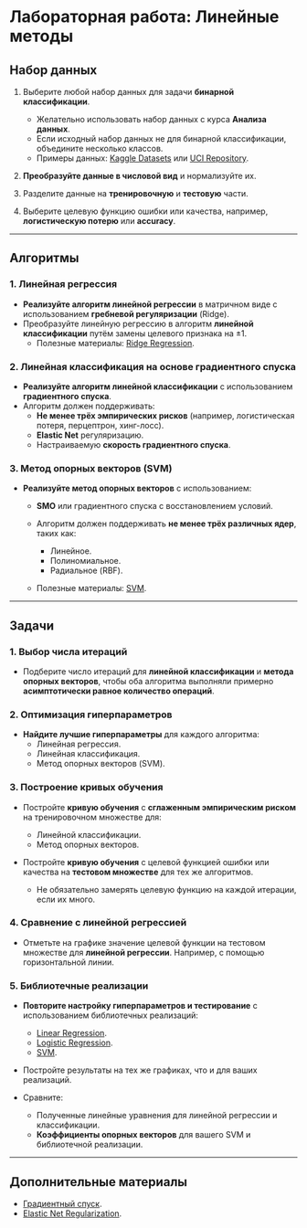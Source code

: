 # Лабораторная работа: **Линейные методы**

## Набор данных

1. Выберите любой набор данных для задачи **бинарной классификации**.
   - Желательно использовать набор данных с курса **Анализа данных**.
   - Если исходный набор данных не для бинарной классификации, объедините несколько классов.
   - Примеры данных: [Kaggle Datasets](https://www.kaggle.com/datasets) или [UCI Repository](https://archive.ics.uci.edu/ml/index.php).

2. **Преобразуйте данные в числовой вид** и нормализуйте их.

3. Разделите данные на **тренировочную** и **тестовую** части.

4. Выберите целевую функцию ошибки или качества, например, **логистическую потерю** или **accuracy**.

---

## Алгоритмы

### 1. Линейная регрессия
- **Реализуйте алгоритм линейной регрессии** в матричном виде с использованием **гребневой регуляризации** (Ridge).
- Преобразуйте линейную регрессию в алгоритм **линейной классификации** путём замены целевого признака на ±1.
  - Полезные материалы: [Ridge Regression](https://scikit-learn.org/stable/modules/linear_model.html#ridge-regression).

### 2. Линейная классификация на основе градиентного спуска
- **Реализуйте алгоритм линейной классификации** с использованием **градиентного спуска**.
- Алгоритм должен поддерживать:
  - **Не менее трёх эмпирических рисков** (например, логистическая потеря, перцептрон, хинг-лосс).
  - **Elastic Net** регуляризацию.
  - Настраиваемую **скорость градиентного спуска**.

### 3. Метод опорных векторов (SVM)
- **Реализуйте метод опорных векторов** с использованием:
  - **SMO** или градиентного спуска с восстановлением условий.
  - Алгоритм должен поддерживать **не менее трёх различных ядер**, таких как:
    - Линейное.
    - Полиномиальное.
    - Радиальное (RBF).

  - Полезные материалы: [SVM](https://scikit-learn.org/stable/modules/svm.html).

---

## Задачи

### 1. Выбор числа итераций
- Подберите число итераций для **линейной классификации** и **метода опорных векторов**, чтобы оба алгоритма выполняли примерно **асимптотически равное количество операций**.

### 2. Оптимизация гиперпараметров
- **Найдите лучшие гиперпараметры** для каждого алгоритма:
  - Линейная регрессия.
  - Линейная классификация.
  - Метод опорных векторов (SVM).

### 3. Построение кривых обучения
- Постройте **кривую обучения** с **сглаженным эмпирическим риском** на тренировочном множестве для:
  - Линейной классификации.
  - Метод опорных векторов.

- Постройте **кривую обучения** с целевой функцией ошибки или качества на **тестовом множестве** для тех же алгоритмов.
  - Не обязательно замерять целевую функцию на каждой итерации, если их много.

### 4. Сравнение с линейной регрессией
- Отметьте на графике значение целевой функции на тестовом множестве для **линейной регрессии**. Например, с помощью горизонтальной линии.

### 5. Библиотечные реализации
- **Повторите настройку гиперпараметров и тестирование** с использованием библиотечных реализаций:
  - [Linear Regression](https://scikit-learn.org/stable/modules/generated/sklearn.linear_model.LinearRegression.html).
  - [Logistic Regression](https://scikit-learn.org/stable/modules/generated/sklearn.linear_model.LogisticRegression.html).
  - [SVM](https://scikit-learn.org/stable/modules/generated/sklearn.svm.SVC.html).

- Постройте результаты на тех же графиках, что и для ваших реализаций.
- Сравните:
  - Полученные линейные уравнения для линейной регрессии и классификации.
  - **Коэффициенты опорных векторов** для вашего SVM и библиотечной реализации.

---

## Дополнительные материалы

- [Градиентный спуск](https://en.wikipedia.org/wiki/Gradient_descent).
- [Elastic Net Regularization](https://scikit-learn.org/stable/modules/generated/sklearn.linear_model.ElasticNet.html).
